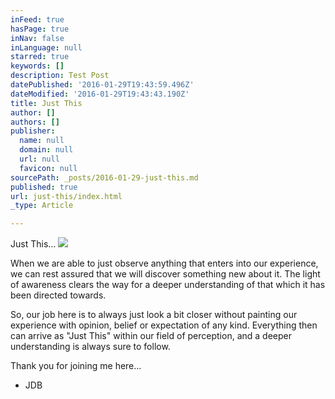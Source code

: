 ```yaml
---
inFeed: true
hasPage: true
inNav: false
inLanguage: null
starred: true
keywords: []
description: Test Post
datePublished: '2016-01-29T19:43:59.496Z'
dateModified: '2016-01-29T19:43:43.190Z'
title: Just This
author: []
authors: []
publisher:
  name: null
  domain: null
  url: null
  favicon: null
sourcePath: _posts/2016-01-29-just-this.md
published: true
url: just-this/index.html
_type: Article

---
```

Just This...
![](https://the-grid-user-content.s3-us-west-2.amazonaws.com/833799ee-f247-4e6b-b0a8-c054a23ddc98.png)

When we are able to just observe anything that enters into our experience, we can rest assured that we will discover something new about it. The light of awareness clears the way for a deeper understanding of that which it has been directed towards.

So, our job here is to always just look a bit closer without painting our experience with opinion, belief or expectation of any kind. Everything then can arrive as "Just This" within our field of perception, and a deeper understanding is always sure to follow.

Thank you for joining me here...

- JDB